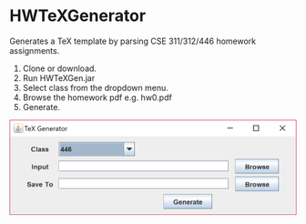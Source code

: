 # HWTeXGenerator
Generates a TeX template by parsing CSE 311/312/446 homework assignments. 
1. Clone or download.
2. Run HWTeXGen.jar
3. Select class from the dropdown menu.
4. Browse the homework pdf e.g. hw0.pdf
5. Generate.

![GUI image](https://github.com/NelsonTanCS/HWTeXGenerator/blob/master/texgen.PNG)

